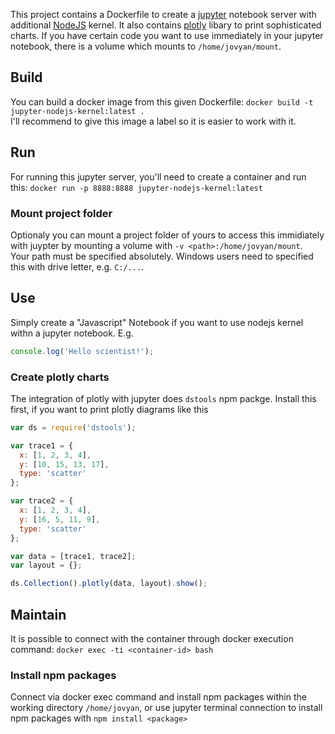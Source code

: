 This project contains a Dockerfile to create a [jupyter](https://jupyter.org/) notebook server with additional [NodeJS](https://nodejs.org/en/) kernel. It also contains [plotly](https://plotly.com/) libary to print sophisticated charts. If you have certain code you want to use immediately in your jupyter notebook, there is a volume which mounts to `/home/jovyan/mount`.

## Build
You can build a docker image from this given Dockerfile: `docker build -t jupyter-nodejs-kernel:latest .`  
I'll recommend to give this image a label so it is easier to work with it.

## Run
For running this jupyter server, you'll need to create a container and run this: `docker run -p 8888:8888 jupyter-nodejs-kernel:latest`  

### Mount project folder
Optionaly you can mount a project folder of yours to access this immidiately with juypter by mounting a volume with `-v <path>:/home/jovyan/mount`.  
Your path must be specified absolutely. Windows users need to specified this with drive letter, e.g. `C:/...`. 

## Use
Simply create a "Javascript" Notebook if you want to use nodejs kernel withn a jupyter notebook. E.g.
```javascript
console.log('Hello scientist!');
```

### Create plotly charts
The integration of plotly with jupyter does `dstools` npm packge. Install this first, if you want to print plotly diagrams like this
```javascript
var ds = require('dstools');

var trace1 = {
  x: [1, 2, 3, 4],
  y: [10, 15, 13, 17],
  type: 'scatter'
};

var trace2 = {
  x: [1, 2, 3, 4],
  y: [16, 5, 11, 9],
  type: 'scatter'
};

var data = [trace1, trace2];
var layout = {};

ds.Collection().plotly(data, layout).show();
```

## Maintain
It is possible to connect with the container through docker execution command:
`docker exec -ti <container-id> bash`

### Install npm packages 
Connect via docker exec command and install npm packages within the working directory `/home/jovyan`, or use jupyter terminal connection to install npm packages with `npm install <package>` 